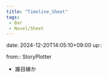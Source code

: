 ```yaml
---
title: "Timeline_Sheet"
tags:
 - Bar
 - Novel/Sheet
---
```


date: 2024-12-20T14:05:10+09:00
up::

from:: StoryPlotter

- 誰目線か



